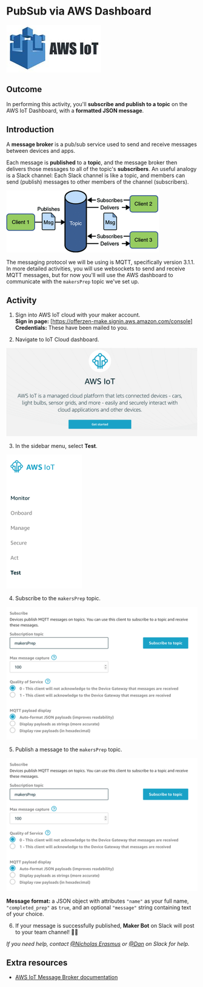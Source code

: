 # PubSub via AWS Dashboard

![AWS IoT logo](/images/aws-iot-logo.jpg)

## Outcome

In performing this activity, you'll __subscribe and publish to a topic__ on the AWS IoT Dashboard, with a __formatted JSON message__.

## Introduction

A **message broker** is a pub/sub service used to send and receive messages between devices and apps. 

Each message is **published** to a **topic**, and the message broker then delivers those messages to all of the topic's **subscribers**. An useful analogy is a Slack channel: Each Slack channel is like a topic, and members can send (publish) messages to other members of the channel (subscribers).

![PubSub flow](/images/pubsub-flow.gif)

The messaging protocol we will be using is MQTT, specifically version 3.1.1. In more detailed activities, you will use websockets to send and receive MQTT messages, but for now you'll will use the AWS dashboard to communicate with the `makersPrep` topic we've set up.


## Activity

1. Sign into AWS IoT cloud with your maker account.  
  **Sign in page:** [https://offerzen-make.signin.aws.amazon.com/console]  
  **Credentials:** These have been mailed to you.

2. Navigate to IoT Cloud dashboard.  

  ![IoT Cloud dashboard landing](images/aws_iot_landing.png)

3. In the sidebar menu, select **Test**.  
  <img src="images/aws_iot_sidebar.png" width=200 />

4. Subscribe to the `makersPrep` topic.  

  <img src="images/aws_iot_subscribe.png" width=650 />

5. Publish a message to the `makersPrep` topic.  

  <img src="images/aws_iot_subscribe.png" alt="images/aws_iot_publish.png" width=650 />

  **Message format:** a JSON object with attributes `"name"` as your full name, `"completed_prep"` as `true`, and an optional `"message"` string containing text of your choice.

6. If your message is successfully published, **Maker Bot** on Slack will post to your team channel! 🤖🌈


_If you need help, contact [@Nicholas Erasmus](https://offerzen-make.slack.com/messages/DA5HF1659) or [@Dan](https://offerzen-make.slack.com/messages/D9M8BBRNW) on Slack for help._



## Extra resources
- [AWS IoT Message Broker documentation](https://docs.aws.amazon.com/iot/latest/developerguide/iot-message-broker.html)


